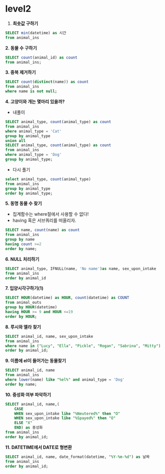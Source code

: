 # level2

1. **최솟값 구하기**

```sql
SELECT min(datetime) as 시간 
from animal_ins
```

**2. 동물 수 구하기**

```sql
SELECT count(animal_id) as count
from animal_ins;
```

**3. 중복 제거하기**

```sql
SELECT count(distinct(name)) as count
from animal_ins
where name is not null;
```

**4. 고양이와 개는 몇마리 있을까?**

- 내풀이

```sql
SELECT animal_type, count(animal_type) as count
from animal_ins
where animal_type = 'Cat'
group by animal_type
union all
SELECT animal_type, count(animal_type) as count
from animal_ins
where animal_type = 'Dog'
group by animal_type;
```

- 다시 풀기

```sql
select animal_type, count(animal_type)
from animal_ins
group by animal_type
order by animal_type;
```

**5. 동명 동물 수 찾기**

- 집계함수는 where절에서 사용할 수 없다!
- having 혹은 서브쿼리를 떠올리자.

```sql
SELECT name, count(name) as count
from animal_ins
group by name
having count >=2
order by name;
```

**6. NULL 처리하기**

```sql
SELECT animal_type, IFNULL(name, 'No name')as name, sex_upon_intake
from animal_ins
order by animal_id
```

**7. 입양시각구하기(1)**

```sql
SELECT HOUR(datetime) as HOUR, count(datetime) as COUNT
from animal_outs
group by HOUR(datetime)
having HOUR >= 9 and HOUR <=19
order by HOUR;
```

**8. 루시와 엘라 찾기**

```sql
SELECT animal_id, name, sex_upon_intake
from animal_ins
where name in ("Lucy", "Ella", "Pickle", "Rogan", "Sabrina", "Mitty")
order by animal_id;
```

**9. 이름에 el이 들어가는 동물찾기**

```sql
SELECT animal_id, name
from animal_ins
where lower(name) like "%el%" and animal_type = 'Dog'
order by name;
```

**10. 중성화 여부 파악하기**

```sql
SELECT animal_id, name,(
    CASE 
    WHEN sex_upon_intake like "%Neutered%" then "O"
    WHEN sex_upon_intake like "%Spayed%" then "O"
    ELSE "X"
    END) as 중성화
from animal_ins
order by animal_id;
```

**11. DATETIME에서 DATE로 형변환**

```sql
SELECT animal_id, name, date_format(datetime, "%Y-%m-%d") as 날짜
from animal_ins
order by animal_id;
```